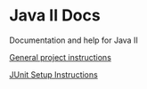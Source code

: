 # Java II Docs
Documentation and help for Java II


[General project instructions](general-project-instructions/README.md)


[JUnit Setup Instructions](junit/junit-setup-instructions.md)
